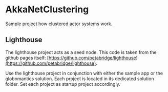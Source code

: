 # AkkaNetClustering

Sample project how clustered actor systems work.

## Lighthouse

The lighthouse project acts as a seed node.
This code is taken from the github pages itself:
[https://github.com/petabridge/lighthouse](https://github.com/petabridge/lighthouse).

Use the lighthouse project in conjunction with either the sample app or the globomantics solution. Each project is located in its dedicated solution folder.
Set each project as startup project accordingly.